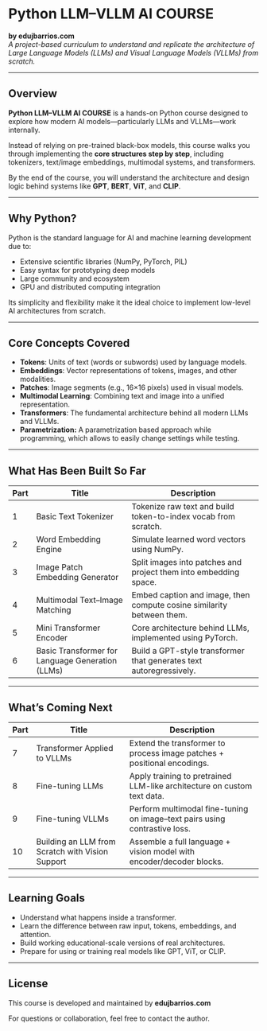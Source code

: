 # Python LLM–VLLM AI COURSE  
**by edujbarrios.com**  
_A project-based curriculum to understand and replicate the architecture of Large Language Models (LLMs) and Visual Language Models (VLLMs) from scratch._

---

## Overview

**Python LLM–VLLM AI COURSE** is a hands-on Python course designed to explore how modern AI models—particularly LLMs and VLLMs—work internally.

Instead of relying on pre-trained black-box models, this course walks you through implementing the **core structures step by step**, including tokenizers, text/image embeddings, multimodal systems, and transformers.

By the end of the course, you will understand the architecture and design logic behind systems like **GPT**, **BERT**, **ViT**, and **CLIP**.

---

## Why Python?

Python is the standard language for AI and machine learning development due to:

- Extensive scientific libraries (NumPy, PyTorch, PIL)
- Easy syntax for prototyping deep models
- Large community and ecosystem
- GPU and distributed computing integration

Its simplicity and flexibility make it the ideal choice to implement low-level AI architectures from scratch.

---

## Core Concepts Covered

- **Tokens**: Units of text (words or subwords) used by language models.
- **Embeddings**: Vector representations of tokens, images, and other modalities.
- **Patches**: Image segments (e.g., 16×16 pixels) used in visual models.
- **Multimodal Learning**: Combining text and image into a unified representation.
- **Transformers**: The fundamental architecture behind all modern LLMs and VLLMs.
- **Parametrization:** A parametrization based approach while programming, which allows to easily change settings while testing.

---

## What Has Been Built So Far

| Part | Title                                | Description                                                              |
|------|--------------------------------------|--------------------------------------------------------------------------|
| 1    | Basic Text Tokenizer                 | Tokenize raw text and build token-to-index vocab from scratch.           |
| 2    | Word Embedding Engine                | Simulate learned word vectors using NumPy.                               |
| 3    | Image Patch Embedding Generator      | Split images into patches and project them into embedding space.         |
| 4    | Multimodal Text–Image Matching       | Embed caption and image, then compute cosine similarity between them.    |
| 5    | Mini Transformer Encoder             | Core architecture behind LLMs, implemented using PyTorch.                |
| 6    | Basic Transformer for Language Generation (LLMs)   | Build a GPT-style transformer that generates text autoregressively.        |

---

## What’s Coming Next

| Part | Title                                              | Description                                                                 |
|------|----------------------------------------------------|-----------------------------------------------------------------------------|
| 7    | Transformer Applied to VLLMs                       | Extend the transformer to process image patches + positional encodings.    |
| 8    | Fine-tuning LLMs                                   | Apply training to pretrained LLM-like architecture on custom text data.    |
| 9    | Fine-tuning VLLMs                                  | Perform multimodal fine-tuning on image–text pairs using contrastive loss. |
| 10   | Building an LLM from Scratch with Vision Support   | Assemble a full language + vision model with encoder/decoder blocks.       |

---

## Learning Goals

- Understand what happens inside a transformer.
- Learn the difference between raw input, tokens, embeddings, and attention.
- Build working educational-scale versions of real architectures.
- Prepare for using or training real models like GPT, ViT, or CLIP.

---

## License

This course is developed and maintained by **edujbarrios.com**  

For questions or collaboration, feel free to contact the author.
